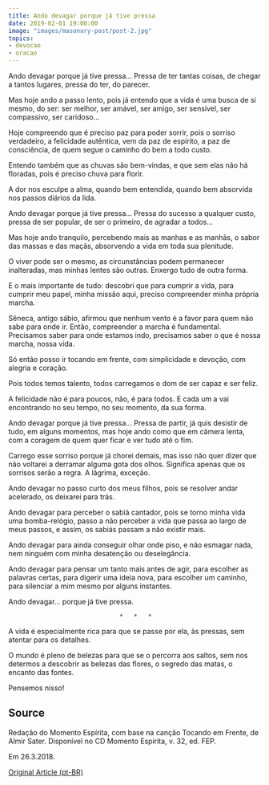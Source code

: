 ```yaml
---
title: Ando devagar porque já tive pressa
date: 2019-02-01 19:00:00
image: "images/masonary-post/post-2.jpg"
topics: 
- devocao
- oracao
---
```


Ando devagar porque já tive pressa... Pressa de ter tantas coisas, de chegar a
tantos lugares, pressa do ter, do parecer.

Mas hoje ando a passo lento, pois já entendo que a vida é uma busca de si
mesmo, do ser: ser melhor, ser amável, ser amigo, ser sensível, ser compassivo,
ser caridoso...

Hoje compreendo que é preciso paz para poder sorrir, pois o sorriso verdadeiro,
a felicidade autêntica, vem da paz de espírito, a paz de consciência, de quem
segue o caminho do bem a todo custo.

Entendo também que as chuvas são bem-vindas, e que sem elas não há floradas,
pois é preciso chuva para florir.

A dor nos esculpe a alma, quando bem entendida, quando bem absorvida nos passos
diários da lida.

Ando devagar porque já tive pressa... Pressa do sucesso a qualquer custo,
pressa de ser popular, de ser o primeiro, de agradar a todos...

Mas hoje ando tranquilo, percebendo mais as manhas e as manhãs, o sabor das
massas e das maçãs, absorvendo a vida em toda sua plenitude.

O viver pode ser o mesmo, as circunstâncias podem permanecer inalteradas, mas
minhas lentes são outras. Enxergo tudo de outra forma.

E o mais importante de tudo: descobri que para cumprir a vida, para cumprir meu
papel, minha missão aqui, preciso compreender minha própria marcha.

Sêneca, antigo sábio, afirmou que nenhum vento é a favor para quem não sabe
para onde ir. Então, compreender a marcha é fundamental. Precisamos saber para
onde estamos indo, precisamos saber o que é nossa marcha, nossa vida.

Só então posso ir tocando em frente, com simplicidade e devoção, com alegria e
coração.

Pois todos temos talento, todos carregamos o dom de ser capaz e ser feliz.

A felicidade não é para poucos, não, é para todos. E cada um a vai encontrando
no seu tempo, no seu momento, da sua forma.

Ando devagar porque já tive pressa... Pressa de partir, já quis desistir de
tudo, em alguns momentos, mas hoje ando como que em câmera lenta, com a coragem
de quem quer ficar e ver tudo até o fim.

Carrego esse sorriso porque já chorei demais, mas isso não quer dizer que não
voltarei a derramar alguma gota dos olhos. Significa apenas que os sorrisos
serão a regra. A lágrima, exceção.

Ando devagar no passo curto dos meus filhos, pois se resolver andar acelerado,
os deixarei para trás.

Ando devagar para perceber o sabiá cantador, pois se torno minha vida uma
bomba-relógio, passo a não perceber a vida que passa ao largo de meus passos, e
assim, os sabiás passam a não existir mais.

Ando devagar para ainda conseguir olhar onde piso, e não esmagar nada, nem
ninguém com minha desatenção ou deselegância.

Ando devagar para pensar um tanto mais antes de agir, para escolher as palavras
certas, para digerir uma ideia nova, para escolher um caminho, para silenciar a
mim mesmo por alguns instantes.

Ando devagar... porque já tive pressa.

                                   *   *   *

A vida é especialmente rica para que se passe por ela, às pressas, sem atentar
para os detalhes.

O mundo é pleno de belezas para que se o percorra aos saltos, sem nos determos
a descobrir as belezas das flores, o segredo das matas, o encanto das fontes.

Pensemos nisso!

## Source
Redação do Momento Espírita, com base na
canção Tocando em Frente, de Almir Sater.
Disponível no CD Momento Espírita, v. 32, ed. FEP.

Em 26.3.2018.

[Original Article (pt-BR)](http://momento.com.br/pt/ler_texto.php?id=5099)
